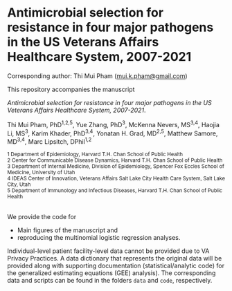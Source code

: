 # Antimicrobial selection for resistance in four major pathogens in the US Veterans Affairs Healthcare System, 2007-2021

Corresponding author: Thi Mui Pham (mui.k.pham@gmail.com)

This repository accompanies the manuscript 

*Antimicrobial selection for resistance in four major pathogens in the US Veterans Affairs Healthcare System, 2007-2021*. 

Thi Mui Pham, PhD<sup>1,2,5</sup>, Yue Zhang, PhD<sup>3</sup>, McKenna Nevers, MS<sup>3,4</sup>, Haojia Li, MS<sup>3</sup>, Karim Khader, PhD<sup>3,4</sup>, Yonatan H. Grad, MD<sup>2,5</sup>, Matthew Samore, MD<sup>3,4</sup>, Marc Lipsitch, DPhil<sup>1,2</sup>

<sub>
1 Department of Epidemiology, Harvard T.H. Chan School of Public Health<br>
2 Center for Communicable Disease Dynamics, Harvard T.H. Chan School of Public Health<br>
3 Department of Internal Medicine, Division of Epidemiology, Spencer Fox Eccles School of Medicine, University of Utah<br>
4 IDEAS Center of Innovation, Veterans Affairs Salt Lake City Health Care System, Salt Lake City, Utah<br>
5 Department of Immunology and Infectious Diseases, Harvard T.H. Chan School of Public Health<br>
</sub>
<br>

We provide the code for

- Main figures of the manuscript and
- reproducing the multinomial logistic regression analyses.

Individual-level patient facility-level data cannot be provided due to VA Privacy Practices. A data dictionary that represents the original data will be provided along with supporting documentation (statistical/analytic code) for the generalized estimating equations (GEE) analysis). The corresponding data and scripts can be found in the folders `data` and `code`, respectively. 
